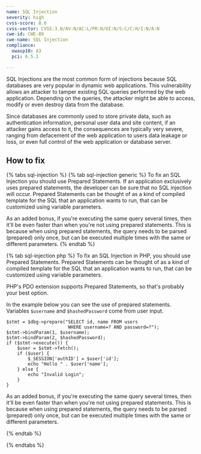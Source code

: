 ```yaml
---
name: SQL Injection
severity: high
cvss-score: 8.6
cvss-vector: CVSS:3.0/AV:N/AC:L/PR:N/UI:N/S:C/C:H/I:N/A:N
cwe-id: CWE-89
cwe-name: SQL Injection
compliance:
  owasp10: A3
  pci: 6.5.1

---            
```


SQL Injections are the most common form of injections because SQL databases are very popular in dynamic web applications. This vulnerability allows an attacker to tamper existing SQL queries performed by the web application. Depending on the queries, the attacker might be able to access, modify or even destroy data from the database.

Since databases are commonly used to store private data, such as authentication information, personal user data and site content, if an attacker gains access to it, the consequences are typically very severe, ranging from defacement of the web application to users data leakage or loss, or even full control of the web application or database server.

## How to fix

{% tabs sql-injection %}
{% tab sql-injection generic %}
To fix an SQL Injection you should use Prepared Statements. If an application exclusively uses prepared statements, the developer can be sure that no SQL injection will occur.
Prepared Statements can be thought of as a kind of compiled template for the SQL that an application wants to run, that can be customized using variable parameters.

As an added bonus, if you're executing the same query several times, then it'll be even faster than when you're not using prepared statements. This is because when using prepared statements, the query needs to be parsed (prepared) only once, but can be executed multiple times with the same or different parameters. 
{% endtab %}

{% tab sql-injection php %}
To fix an SQL Injection in PHP, you should use Prepared Statements. Prepared Statements can be thought of as a kind of compiled template for the SQL that an application wants to run, that can be customized using variable parameters.

PHP's PDO extension supports Prepared Statements, so that's probably your best option.

In the example below you can see the use of prepared statements. Variables ```$username``` and ```$hashedPassword``` come from user input.

```
$stmt = $dbg->prepare("SELECT id, name FROM users
                       WHERE username=? AND password=?");
$stmt->bindParam(1, $username);
$stmt->bindParam(2, $hashedPassword);
if ($stmt->execute()) {
	$user = $stmt->fetch();
	if ($user) {
		$_SESSION['authID'] = $user['id'];
		echo "Hello " . $user['name'];
	} else {
		echo "Invalid Login";
	}
}
```  

As an added bonus, if you're executing the same query several times, then it'll be even faster than when you're not using prepared statements. This is because when using prepared statements, the query needs to be parsed (prepared) only once, but can be executed multiple times with the same or different parameters. 

{% endtab %}

{% endtabs %}
